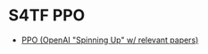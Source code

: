 # S4TF PPO

* [PPO (OpenAI "Spinning Up" w/ relevant papers)](https://spinningup.openai.com/en/latest/algorithms/ppo.html)

